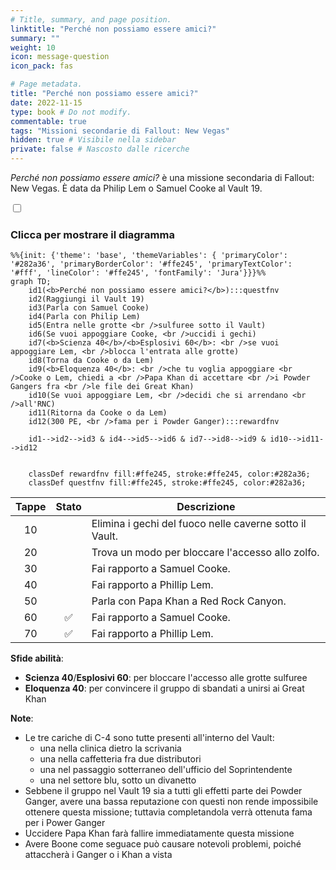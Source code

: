 ```yaml
---
# Title, summary, and page position.
linktitle: "Perché non possiamo essere amici?"
summary: ""
weight: 10
icon: message-question
icon_pack: fas

# Page metadata.
title: "Perché non possiamo essere amici?"
date: 2022-11-15
type: book # Do not modify.
commentable: true
tags: "Missioni secondarie di Fallout: New Vegas"
hidden: true # Visibile nella sidebar
private: false # Nascosto dalle ricerche
---
```


<div class="fnv">


*Perché non possiamo essere amici?* è una missione secondaria di Fallout: New Vegas. È data da Philip Lem o Samuel Cooke al Vault 19.


<section class="chart-collapse">
<input type="checkbox" name="collapse2" id="handle2">
<h3 class="handle">
<label for="handle2">Clicca per mostrare il diagramma</label>
</h3>
<div class="content">

```mermaid
%%{init: {'theme': 'base', 'themeVariables': { 'primaryColor': '#282a36', 'primaryBorderColor': '#ffe245', 'primaryTextColor': '#fff', 'lineColor': '#ffe245', 'fontFamily': 'Jura'}}}%%
graph TD;
    id1(<b>Perché non possiamo essere amici?</b>):::questfnv
    id2(Raggiungi il Vault 19)
    id3(Parla con Samuel Cooke)
    id4(Parla con Philip Lem)
    id5(Entra nelle grotte <br />sulfuree sotto il Vault)
    id6(Se vuoi appoggiare Cooke, <br />uccidi i gechi)
    id7(<b>Scienza 40</b>/<b>Esplosivi 60</b>: <br />se vuoi appoggiare Lem, <br />blocca l'entrata alle grotte) 
    id8(Torna da Cooke o da Lem)
    id9(<b>Eloquenza 40</b>: <br />che tu voglia appoggiare <br />Cooke o Lem, chiedi a <br />Papa Khan di accettare <br />i Powder Gangers fra <br />le file dei Great Khan)
    id10(Se vuoi appoggiare Lem, <br />decidi che si arrendano <br />all'RNC)
    id11(Ritorna da Cooke o da Lem)
    id12(300 PE, <br />fama per i Powder Ganger):::rewardfnv

    id1-->id2-->id3 & id4-->id5-->id6 & id7-->id8-->id9 & id10-->id11-->id12
    
    
    classDef rewardfnv fill:#ffe245, stroke:#ffe245, color:#282a36;
    classDef questfnv fill:#ffe245, stroke:#ffe245, color:#282a36;
```

</div>
</section>

| Tappe |       Stato        | Descrizione |
|:-----:|:------------------:| ----------- |
|                           10                          |            | Elimina i gechi del fuoco nelle caverne sotto il Vault.                                                                                                                     |
|                           20                          |            | Trova un modo per bloccare l'accesso allo zolfo.                                                                                                                            |
|                           30                          |            | Fai rapporto a Samuel Cooke.                                                                                                                                                |
|                           40                          |            | Fai rapporto a Phillip Lem.                                                                                                                                                 |
|                           50                          |            | Parla con Papa Khan a Red Rock Canyon.                                                                                                                                      |
|                           60                          | :white_check_mark: | Fai rapporto a Samuel Cooke.                                                                                                                                                |
|                           70                          | :white_check_mark: | Fai rapporto a Phillip Lem.                                                                                                                                                 |



**Sfide abilità**:
- **Scienza 40**/**Esplosivi 60**: per bloccare l'accesso alle grotte sulfuree
- **Eloquenza 40**: per convincere il gruppo di sbandati a unirsi ai Great Khan



**Note**:
- Le tre cariche di C-4 sono tutte presenti all'interno del Vault: 
  - una nella clinica dietro la scrivania
  - una nella caffetteria fra due distributori
  - una nel passaggio sotterraneo dell'ufficio del Soprintendente
  - una nel settore blu, sotto un divanetto
- Sebbene il gruppo nel Vault 19 sia a tutti gli effetti parte dei Powder Ganger, avere una bassa reputazione con questi non rende impossibile ottenere questa missione; tuttavia completandola verrà ottenuta fama per i Power Ganger
- Uccidere Papa Khan farà fallire immediatamente questa missione
- Avere Boone come seguace può causare notevoli problemi, poiché attaccherà i Ganger o i Khan a vista 


</div>


